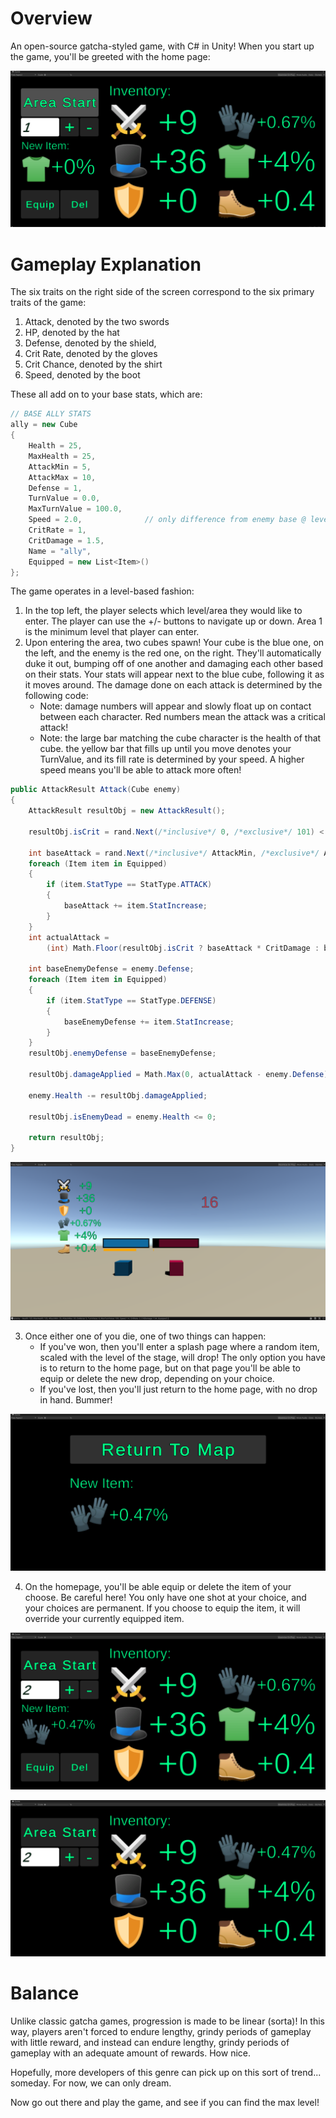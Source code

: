 # Overview
An open-source gatcha-styled game, with C# in Unity! When you start up the game, you'll be greeted with the home page:

![Image of Game](images/screenshot_of_game.PNG)

# Gameplay Explanation
The six traits on the right side of the screen correspond to the six primary traits of the game: 
1. Attack, denoted by the two swords
2. HP, denoted by the hat
3. Defense, denoted by the shield,
4. Crit Rate, denoted by the gloves
5. Crit Chance, denoted by the shirt 
6. Speed, denoted by the boot

These all add on to your base stats, which are:
```c#
// BASE ALLY STATS
ally = new Cube
{
    Health = 25,
    MaxHealth = 25,
    AttackMin = 5,
    AttackMax = 10,
    Defense = 1,
    TurnValue = 0.0,
    MaxTurnValue = 100.0,
    Speed = 2.0,              // only difference from enemy base @ level 1
    CritRate = 1,
    CritDamage = 1.5,
    Name = "ally",
    Equipped = new List<Item>()
};
```

The game operates in a level-based fashion:
1. In the top left, the player selects which level/area they would like to enter. The player can use the +/- buttons to navigate up or down. Area 1 is the minimum level that player can enter.
2. Upon entering the area, two cubes spawn! Your cube is the blue one, on the left, and the enemy is the red one, on the right. They'll automatically duke it out, bumping off of one another and damaging each other based on their stats. Your stats will appear next to the blue cube, following it as it moves around. The damage done on each attack is determined by the following code: 
    * Note: damage numbers will appear and slowly float up on contact between each character. Red numbers mean the attack was a critical attack!
    * Note: the large bar matching the cube character is the health of that cube. the yellow bar that fills up until you move denotes your TurnValue, and its fill rate is determined by your speed. A higher speed means you'll be able to attack more often!
```c#
public AttackResult Attack(Cube enemy)
{
    AttackResult resultObj = new AttackResult();

    resultObj.isCrit = rand.Next(/*inclusive*/ 0, /*exclusive*/ 101) < CritRate;
    
    int baseAttack = rand.Next(/*inclusive*/ AttackMin, /*exclusive*/ AttackMax);
    foreach (Item item in Equipped)
    {
        if (item.StatType == StatType.ATTACK)
        {
            baseAttack += item.StatIncrease;
        }
    }
    int actualAttack = 
        (int) Math.Floor(resultObj.isCrit ? baseAttack * CritDamage : baseAttack);

    int baseEnemyDefense = enemy.Defense;
    foreach (Item item in Equipped)
    {
        if (item.StatType == StatType.DEFENSE)
        {
            baseEnemyDefense += item.StatIncrease;
        }
    }
    resultObj.enemyDefense = baseEnemyDefense;
    
    resultObj.damageApplied = Math.Max(0, actualAttack - enemy.Defense);
    
    enemy.Health -= resultObj.damageApplied;
    
    resultObj.isEnemyDead = enemy.Health <= 0;

    return resultObj;
}
```

![Image of Combat](images/combat_example.PNG)

3. Once either one of you die, one of two things can happen:
    * If you've won, then you'll enter a splash page where a random item, scaled with the level of the stage, will drop! The only option you have is to return to the home page, but on that page you'll be able to equip or delete the new drop, depending on your choice.
    * If you've lost, then you'll just return to the home page, with no drop in hand. Bummer!

![Image of DropPage](images/item_example.PNG)

4. On the homepage, you'll be able equip or delete the item of your choose. Be careful here! You only have one shot at your choice, and your choices are permanent. If you choose to equip the item, it will override your currently equipped item.

![Before Equip](images/homepage_replace_item_before.PNG)

![After Equip](images/homepage_replace_item_after.PNG)

# Balance

Unlike classic gatcha games, progression is made to be linear (sorta)! In this way, players aren't forced to endure lengthy, grindy periods of gameplay with little reward, and instead can endure lengthy, grindy periods of gameplay with an adequate amount of rewards. How nice.

Hopefully, more developers of this genre can pick up on this sort of trend... someday. For now, we can only dream.

Now go out there and play the game, and see if you can find the max level!